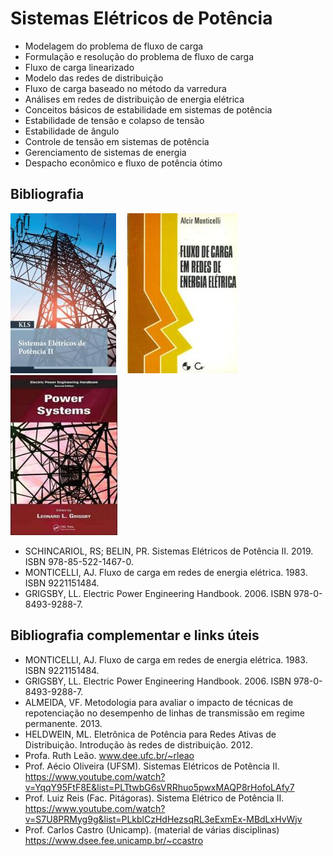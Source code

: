 # Sistemas Elétricos de Potência

- Modelagem do problema de fluxo de carga
- Formulação e resolução do problema de fluxo de carga
- Fluxo de carga linearizado
- Modelo das redes de distribuição
- Fluxo de carga baseado no método da varredura
- Análises em redes de distribuição de energia elétrica
- Conceitos básicos de estabilidade em sistemas de potência
- Estabilidade de tensão e colapso de tensão
- Estabilidade de ângulo
- Controle de tensão em sistemas de potência
- Gerenciamento de sistemas de energia
- Despacho econômico e fluxo de potência ótimo


## Bibliografia

![](img/schincariol.jpg)&emsp;
![](img/monticelli.jpg)&emsp;
![](img/grigsby.jpg)

- SCHINCARIOL, RS; BELIN, PR. Sistemas Elétricos de Potência II. 2019. ISBN 978-85-522-1467-0.
- MONTICELLI, AJ. Fluxo de carga em redes de energia elétrica. 1983. ISBN 9221151484.
- GRIGSBY, LL. Electric Power Engineering Handbook. 2006. ISBN 978-0-8493-9288-7.


## Bibliografia complementar e links úteis

- MONTICELLI, AJ. Fluxo de carga em redes de energia elétrica. 1983. ISBN 9221151484.
- GRIGSBY, LL. Electric Power Engineering Handbook. 2006. ISBN 978-0-8493-9288-7.
- ALMEIDA, VF. Metodologia para avaliar o impacto de técnicas de repotenciação no desempenho de linhas de transmissão em regime permanente. 2013.
- HELDWEIN, ML. Eletrônica de Potência para Redes Ativas de Distribuição. Introdução às redes de distribuição. 2012.
- Profa. Ruth Leão. www.dee.ufc.br/~rleao
- Prof. Aécio Oliveira (UFSM). Sistemas Elétricos de Potência II. https://www.youtube.com/watch?v=YqqY95FtF8E&list=PLTtwbG6sVRRhuo5pwxMAQP8rHofoLAfy7
- Prof. Luiz Reis (Fac. Pitágoras). Sistema Elétrico de Potência II. https://www.youtube.com/watch?v=S7U8PRMyg9g&list=PLkblCzHdHezsqRL3eExmEx-MBdLxHvWjv
- Prof. Carlos Castro (Unicamp). (material de várias disciplinas) https://www.dsee.fee.unicamp.br/~ccastro

